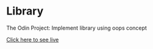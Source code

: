 # Library
The Odin Project: Implement library using oops concept 

[Click here to see live](https://top-my-library.netlify.app)
